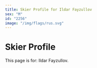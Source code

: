 ```yaml
---
title: Skier Profile for Ildar Fayzullov
sex: "M"
id: "2256"
image: "/img/flags/rus.svg" 
---
```


# Skier Profile

This page is for: Ildar Fayzullov.
    